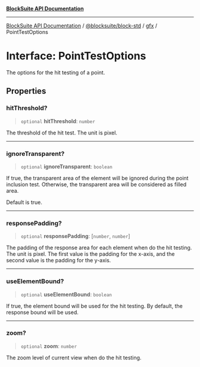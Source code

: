 [**BlockSuite API Documentation**](../../../../README.md)

***

[BlockSuite API Documentation](../../../../README.md) / [@blocksuite/block-std](../../README.md) / [gfx](../README.md) / PointTestOptions

# Interface: PointTestOptions

The options for the hit testing of a point.

## Properties

### hitThreshold?

> `optional` **hitThreshold**: `number`

The threshold of the hit test. The unit is pixel.

***

### ignoreTransparent?

> `optional` **ignoreTransparent**: `boolean`

If true, the transparent area of the element will be ignored during the point inclusion test.
Otherwise, the transparent area will be considered as filled area.

Default is true.

***

### responsePadding?

> `optional` **responsePadding**: \[`number`, `number`\]

The padding of the response area for each element when do the hit testing. The unit is pixel.
The first value is the padding for the x-axis, and the second value is the padding for the y-axis.

***

### useElementBound?

> `optional` **useElementBound**: `boolean`

If true, the element bound will be used for the hit testing.
By default, the response bound will be used.

***

### zoom?

> `optional` **zoom**: `number`

The zoom level of current view when do the hit testing.
